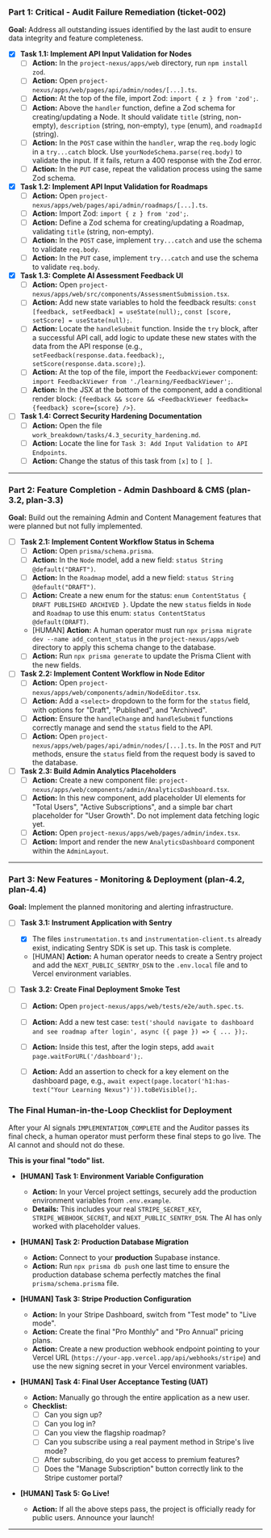 ### **Part 1: Critical - Audit Failure Remediation (ticket-002)**

**Goal:** Address all outstanding issues identified by the last audit to ensure data integrity and feature completeness.

-   [x] **Task 1.1: Implement API Input Validation for Nodes**
    -   [ ] **Action:** In the `project-nexus/apps/web` directory, run `npm install zod`.
    -   [ ] **Action:** Open `project-nexus/apps/web/pages/api/admin/nodes/[...].ts`.
    -   [ ] **Action:** At the top of the file, import Zod: `import { z } from 'zod';`.
    -   [ ] **Action:** Above the `handler` function, define a Zod schema for creating/updating a Node. It should validate `title` (string, non-empty), `description` (string, non-empty), `type` (enum), and `roadmapId` (string).
    -   [ ] **Action:** In the `POST` case within the `handler`, wrap the `req.body` logic in a `try...catch` block. Use `yourNodeSchema.parse(req.body)` to validate the input. If it fails, return a 400 response with the Zod error.
    -   [ ] **Action:** In the `PUT` case, repeat the validation process using the same Zod schema.

-   [x] **Task 1.2: Implement API Input Validation for Roadmaps**
    -   [ ] **Action:** Open `project-nexus/apps/web/pages/api/admin/roadmaps/[...].ts`.
    -   [ ] **Action:** Import Zod: `import { z } from 'zod';`.
    -   [ ] **Action:** Define a Zod schema for creating/updating a Roadmap, validating `title` (string, non-empty).
    -   [ ] **Action:** In the `POST` case, implement `try...catch` and use the schema to validate `req.body`.
    -   [ ] **Action:** In the `PUT` case, implement `try...catch` and use the schema to validate `req.body`.

-   [x] **Task 1.3: Complete AI Assessment Feedback UI**
    -   [ ] **Action:** Open `project-nexus/apps/web/src/components/AssessmentSubmission.tsx`.
    -   [ ] **Action:** Add new state variables to hold the feedback results: `const [feedback, setFeedback] = useState(null);`, `const [score, setScore] = useState(null);`.
    -   [ ] **Action:** Locate the `handleSubmit` function. Inside the `try` block, after a successful API call, add logic to update these new states with the data from the API response (e.g., `setFeedback(response.data.feedback);`, `setScore(response.data.score);`).
    -   [ ] **Action:** At the top of the file, import the `FeedbackViewer` component: `import FeedbackViewer from './learning/FeedbackViewer';`.
    -   [ ] **Action:** In the JSX at the bottom of the component, add a conditional render block: `{feedback && score && <FeedbackViewer feedback={feedback} score={score} />}`.

-   [ ] **Task 1.4: Correct Security Hardening Documentation**
    -   [ ] **Action:** Open the file `work_breakdown/tasks/4.3_security_hardening.md`.
    -   [ ] **Action:** Locate the line for `Task 3: Add Input Validation to API Endpoints`.
    -   [ ] **Action:** Change the status of this task from `[x]` to `[ ]`.

---

### **Part 2: Feature Completion - Admin Dashboard & CMS (plan-3.2, plan-3.3)**

**Goal:** Build out the remaining Admin and Content Management features that were planned but not fully implemented.

-   [ ] **Task 2.1: Implement Content Workflow Status in Schema**
    -   [ ] **Action:** Open `prisma/schema.prisma`.
    -   [ ] **Action:** In the `Node` model, add a new field: `status String @default("DRAFT")`.
    -   [ ] **Action:** In the `Roadmap` model, add a new field: `status String @default("DRAFT")`.
    -   [ ] **Action:** Create a new enum for the status: `enum ContentStatus { DRAFT PUBLISHED ARCHIVED }`. Update the new `status` fields in `Node` and `Roadmap` to use this enum: `status ContentStatus @default(DRAFT)`.
    -   [HUMAN] **Action:** A human operator must run `npx prisma migrate dev --name add_content_status` in the `project-nexus/apps/web` directory to apply this schema change to the database.
    -   [ ] **Action:** Run `npx prisma generate` to update the Prisma Client with the new fields.

-   [ ] **Task 2.2: Implement Content Workflow in Node Editor**
    -   [ ] **Action:** Open `project-nexus/apps/web/components/admin/NodeEditor.tsx`.
    -   [ ] **Action:** Add a `<select>` dropdown to the form for the `status` field, with options for "Draft", "Published", and "Archived".
    -   [ ] **Action:** Ensure the `handleChange` and `handleSubmit` functions correctly manage and send the `status` field to the API.
    -   [ ] **Action:** Open `project-nexus/apps/web/pages/api/admin/nodes/[...].ts`. In the `POST` and `PUT` methods, ensure the `status` field from the request body is saved to the database.

-   [ ] **Task 2.3: Build Admin Analytics Placeholders**
    -   [ ] **Action:** Create a new component file: `project-nexus/apps/web/components/admin/AnalyticsDashboard.tsx`.
    -   [ ] **Action:** In this new component, add placeholder UI elements for "Total Users", "Active Subscriptions", and a simple bar chart placeholder for "User Growth". Do not implement data fetching logic yet.
    -   [ ] **Action:** Open `project-nexus/apps/web/pages/admin/index.tsx`.
    -   [ ] **Action:** Import and render the new `AnalyticsDashboard` component within the `AdminLayout`.

---

### **Part 3: New Features - Monitoring & Deployment (plan-4.2, plan-4.4)**

**Goal:** Implement the planned monitoring and alerting infrastructure.

-   [ ] **Task 3.1: Instrument Application with Sentry**
    -   [x] The files `instrumentation.ts` and `instrumentation-client.ts` already exist, indicating Sentry SDK is set up. This task is complete.
    -   [HUMAN] **Action:** A human operator needs to create a Sentry project and add the `NEXT_PUBLIC_SENTRY_DSN` to the `.env.local` file and to Vercel environment variables.

-   [ ] **Task 3.2: Create Final Deployment Smoke Test**
    -   [ ] **Action:** Open `project-nexus/apps/web/tests/e2e/auth.spec.ts`.
    -   [ ] **Action:** Add a new test case: `test('should navigate to dashboard and see roadmap after login', async ({ page }) => { ... });`.
    -   [ ] **Action:** Inside this test, after the login steps, add `await page.waitForURL('/dashboard');`.
    -   [ ] **Action:** Add an assertion to check for a key element on the dashboard page, e.g., `await expect(page.locator('h1:has-text("Your Learning Nexus")')).toBeVisible();`.





### The Final Human-in-the-Loop Checklist for Deployment

After your AI signals `IMPLEMENTATION_COMPLETE` and the Auditor passes its final check, a human operator must perform these final steps to go live. The AI cannot and should not do these.

**This is your final "todo" list.**

-   **[HUMAN] Task 1: Environment Variable Configuration**
    -   **Action:** In your Vercel project settings, securely add the production environment variables from `.env.example`.
    -   **Details:** This includes your real `STRIPE_SECRET_KEY`, `STRIPE_WEBHOOK_SECRET`, and `NEXT_PUBLIC_SENTRY_DSN`. The AI has only worked with placeholder values.

-   **[HUMAN] Task 2: Production Database Migration**
    -   **Action:** Connect to your **production** Supabase instance.
    -   **Action:** Run `npx prisma db push` one last time to ensure the production database schema perfectly matches the final `prisma/schema.prisma` file.

-   **[HUMAN] Task 3: Stripe Production Configuration**
    -   **Action:** In your Stripe Dashboard, switch from "Test mode" to "Live mode".
    -   **Action:** Create the final "Pro Monthly" and "Pro Annual" pricing plans.
    -   **Action:** Create a new production webhook endpoint pointing to your Vercel URL (`https://your-app.vercel.app/api/webhooks/stripe`) and use the new signing secret in your Vercel environment variables.

-   **[HUMAN] Task 4: Final User Acceptance Testing (UAT)**
    -   **Action:** Manually go through the entire application as a new user.
    -   **Checklist:**
        -   [ ] Can you sign up?
        -   [ ] Can you log in?
        -   [ ] Can you view the flagship roadmap?
        -   [ ] Can you subscribe using a real payment method in Stripe's live mode?
        -   [ ] After subscribing, do you get access to premium features?
        -   [ ] Does the "Manage Subscription" button correctly link to the Stripe customer portal?

-   **[HUMAN] Task 5: Go Live!**
    -   **Action:** If all the above steps pass, the project is officially ready for public users. Announce your launch!

---
